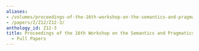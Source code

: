 ```yaml
---
aliases:
- /volumes/proceedings-of-the-16th-workshop-on-the-semantics-and-pragmatics-of-dialogue-full-papers/
- /papers/Z/Z12/Z12-3/
anthology_id: Z12-3
title: Proceedings of the 16th Workshop on the Semantics and Pragmatics of Dialogue
  - Full Papers
---
```

